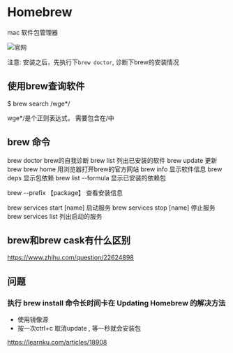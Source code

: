 # Homebrew

mac 软件包管理器

![官网](https://brew.sh/index_zh-cn)

注意: 安装之后，先执行下`brew doctor`, 诊断下brew的安装情况

## 使用brew查询软件

  $ brew search /wge*/

wge*/是个正则表达式， 需要包含在/中

## brew 命令

  brew doctor brew的自我诊断
  brew list           列出已安装的软件
  brew update     更新brew
  brew home       用浏览器打开brew的官方网站
  brew info         显示软件信息
  brew deps        显示包依赖
  brew list --formula   显示已安装的依赖包

  brew --prefix 【package】 查看安装信息

  brew services start [name] 启动服务
  brew services stop [name] 停止服务
  brew services list  列出启动的服务

## brew和brew cask有什么区别

<https://www.zhihu.com/question/22624898>

## 问题

### 执行 brew install 命令长时间卡在 Updating Homebrew 的解决方法

- 使用镜像源
- 按一次ctrl+c 取消update , 等一秒就会安装包

https://learnku.com/articles/18908
